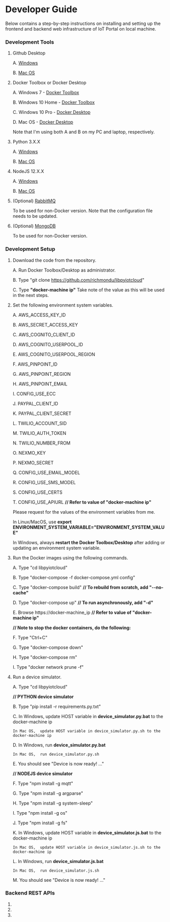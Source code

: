 # Developer Guide

Below contains a step-by-step instructions on installing and setting up the frontend and backend web infrastructure of IoT Portal on local machine.


### Development Tools

1. Github Desktop

    A. [Windows](https://central.github.com/deployments/desktop/desktop/latest/win32)
    
    B. [Mac OS](https://central.github.com/deployments/desktop/desktop/latest/darwin)

   
2. Docker Toolbox or Docker Desktop

    A. Windows 7 - [Docker Toolbox](https://docs.docker.com/toolbox/toolbox_install_windows/)
    
    B. Windows 10 Home - [Docker Toolbox](https://docs.docker.com/toolbox/toolbox_install_windows/)
    
    C. Windows 10 Pro - [Docker Desktop](https://docs.docker.com/docker-for-windows/) 
    
    D. Mac OS - [Docker Desktop](https://docs.docker.com/docker-for-mac/)

    Note that I'm using both A and B on my PC and laptop, respectively.


3. Python 3.X.X

    A. [Windows](https://www.python.org/downloads/windows/)
    
    B. [Mac OS](https://www.python.org/downloads/mac-osx/)   


4. NodeJS 12.X.X

    A. [Windows](https://nodejs.org/dist/v12.13.0/node-v12.13.0-x64.msi)
    
    B. [Mac OS](https://nodejs.org/dist/v12.13.0/node-v12.13.0.pkg)


5. (Optional) [RabbitMQ](https://www.rabbitmq.com/download.html) 

    To be used for non-Docker version.
	Note that the configuration file needs to be updated.


6. (Optional) [MongoDB](https://www.mongodb.com/download-center/community)

    To be used for non-Docker version.


### Development Setup

1. Download the code from the repository.
 
    A. Run Docker Toolbox/Desktop as administrator.
    
    B. Type "git clone https://github.com/richmondu/libpyiotcloud"
    
    C. Type <b>"docker-machine ip"</b>
       Take note of the value as this will be used in the next steps.
	   

2. Set the following environment system variables.

    A. AWS_ACCESS_KEY_ID
    
    B. AWS_SECRET_ACCESS_KEY

    C. AWS_COGNITO_CLIENT_ID

    D. AWS_COGNITO_USERPOOL_ID

    E. AWS_COGNITO_USERPOOL_REGION

    F. AWS_PINPOINT_ID
    
    G. AWS_PINPOINT_REGION
	
    H. AWS_PINPOINT_EMAIL
	
    I. CONFIG_USE_ECC
	
    J. PAYPAL_CLIENT_ID
	
    K. PAYPAL_CLIENT_SECRET
	
    L. TWILIO_ACCOUNT_SID
	
    M. TWILIO_AUTH_TOKEN
	
    N. TWILIO_NUMBER_FROM
	
    O. NEXMO_KEY
	
    P. NEXMO_SECRET
	
    Q. CONFIG_USE_EMAIL_MODEL
	
    R. CONFIG_USE_SMS_MODEL
	
    S. CONFIG_USE_CERTS
	
    T. CONFIG_USE_APIURL <b>// Refer to value of "docker-machine ip"</b>

    Please request for the values of the environment variables from me.
	

    In Linux/MacOS, use <b>export ENVIRONMENT_SYSTEM_VARIABLE="ENVIRONMENT_SYSTEM_VALUE"</b>
   
    In Windows, always <b>restart the Docker Toolbox/Desktop</b> after adding or updating an environment system variable.
	
	
3. Run the Docker images using the following commands.
    
    A. Type "cd libpyiotcloud"

    B. Type "docker-compose -f docker-compose.yml config"
    
    C. Type "docker-compose build" <b>// To rebuild from scratch, add "--no-cache"</b>
	
    D. Type "docker-compose up" <b>// To run asynchronously, add "-d"</b>
    
    E. Browse https://docker-machine_ip <b>// Refer to value of "docker-machine ip"</b>


    <b>// Note to stop the docker containers, do the following:</b>
	
    F. Type "Ctrl+C"
	
    G. Type "docker-compose down"
	
    H. Type "docker-compose rm"
	
    I. Type "docker network prune -f"
	

4. Run a device simulator.

    A. Type "cd libpyiotcloud"


    <b>// PYTHON device simulator</b>
    
    B. Type "pip install -r requirements.py.txt"
	
    C. In Windows, update HOST variable in <b>device_simulator.py.bat</b> to the docker-machine ip
      
       In Mac OS,  update HOST variable in device_simulator.py.sh to the docker-machine ip
	
    D. In Windows, run <b>device_simulator.py.bat</b>
       
       In Mac OS,  run device_simulator.py.sh
	
    E. You should see "Device is now ready! ..."
	

    <b>// NODEJS device simulator</b>
    
    F. Type "npm install -g mqtt" 
	
    G. Type "npm install -g argparse" 
	
    H. Type "npm install -g system-sleep" 
	
    I. Type "npm install -g os" 
	
    J. Type "npm install -g fs"

    K. In Windows, update HOST variable in <b>device_simulator.js.bat</b> to the docker-machine ip
       
       In Mac OS,  update HOST variable in device_simulator.js.sh to the docker-machine ip
	
    L. In Windows, run <b>device_simulator.js.bat</b>
       
       In Mac OS,  run device_simulator.js.sh	
	
    M. You should see "Device is now ready! ..."
	

### Backend REST APIs

1.
2.
3.

